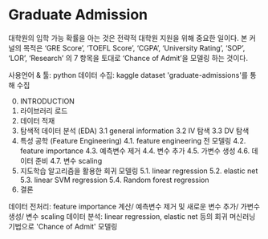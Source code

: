 # Graduate Admission

대학원의 입학 가능 확률을 아는 것은 전략적 대학원 지원을 위해 중요한 일이다. 
본 커널의 목적은 ‘GRE Score’, ‘TOEFL Score’, ‘CGPA’, ‘University Rating’, ‘SOP’, ‘LOR’, ‘Research’ 의 7 항목을 토대로 ‘Chance of Admit’을 모델링 하는 것이다.

사용언어 & 툴: python
데이터 수집: kaggle dataset 'graduate-admissions'를 통해 수집

0. INTRODUCTION
1. 라이브러리 로드
2. 데이터 적재
3. 탐색적 데이터 분석 (EDA)
3.1 general information
3.2 IV 탐색
3.3 DV 탐색
4. 특성 공학 (Feature Engineering)
4.1. feature engineering 전 모델링
4.2. feature importance 
4.3. 예측변수 제거
4.4. 변수 추가
4.5. 가변수 생성
4.6. 데이터 준비
4.7. 변수 scaling
5. 지도학습 알고리즘을 활용한 회귀 모델링
5.1. linear regression
5.2. elastic net
5.3. linear SVM regression
5.4. Random forest regression
6. 결론

데이터 전처리: feature importance 계산/ 예측변수 제거 및 새로운 변수 추가/ 가변수 생성/ 변수 scaling
데이터 분석: linear regression, elastic net 등의 회귀 머신러닝 기법으로 'Chance of Admit' 모델링


